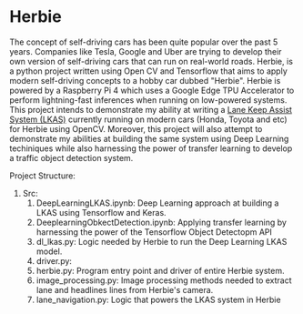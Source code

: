 # Herbie 

The concept of self-driving cars has been quite popular over the past 5 years. Companies like Tesla, Google and Uber are trying to develop their own version of self-driving cars that can run on real-world roads. Herbie, is a python project written using Open CV and Tensorflow that aims to apply modern self-driving concepts to a hobby car dubbed "Herbie". Herbie is powered by a Raspberry Pi 4 which uses a Google Edge TPU Accelerator to perform lightning-fast inferences when running on low-powered systems. This project intends to demonstrate my ability at writing a [Lane Keep Assist System (LKAS)](https://www.bianchihonda.com/honda-sensing-lane-keeping-assist-system/) currently running on modern cars (Honda, Toyota and etc) for Herbie using OpenCV. Moreover, this project will also attempt to demonstrate my abilities at building the same system using Deep Learning techiniques while also harnessing the power of transfer learning to develop a traffic object detection system.

Project Structure:

1. Src:
	1. DeepLearningLKAS.ipynb: Deep Learning approach at building a LKAS using Tensorflow and Keras.
  	2. DeeplearningObkectDetection.ipynb: Applying transfer learning by harnessing the power of the Tensorflow Object Detectopm API
  	3. dl_lkas.py: Logic needed by Herbie to run the Deep Learning LKAS model.
	4. driver.py:
	5. herbie.py: Program entry point and driver of entire Herbie system.
  	6. image_processing.py: Image processing methods needed to extract lane and headlines lines from Herbie's camera.
	7. lane_navigation.py: Logic that powers the LKAS system in Herbie


